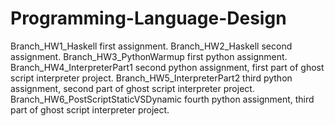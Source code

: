 # Programming-Language-Design

Branch_HW1_Haskell first assignment.
Branch_HW2_Haskell second assignment.
Branch_HW3_PythonWarmup first python assignment.
Branch_HW4_InterpreterPart1 second python assignment, first part of ghost script interpreter project.
Branch_HW5_InterpreterPart2 third python assignment, second part of ghost script interpreter project.
Branch_HW6_PostScriptStaticVSDynamic fourth python assignment, third part of ghost script interpreter project.
